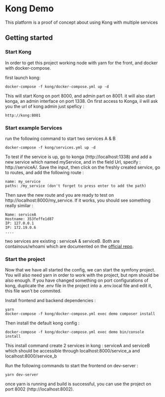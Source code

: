 Kong Demo
==================

This platform is a proof of concept about using Kong with multiple services


## Getting started

### Start Kong

In order to get this project working node with yarn for the front, and docker with docker-compose.

first launch kong:
```shell
docker-compose -f kong/docker-compose.yml up -d
```

This will start Kong on port 8000, and admin part on 8001. it will also start konga, an admin interface on port 1338.
On first access to Konga, il will ask you the url of kong admin just speficy :
```
http://kong:8001
```

### Start example Services
run the following command to start two services A & B

```shell
docker-compose -f kong/services.yml up -d

```

To test if the service is up, go to konga (http://localhost:1338) and add a new service which named myService,
and in the field Url, specify : http://serviceA/.
Save the input, then click on the freshly created service, go to routes, and add the following route : 
```
name: my_service
paths: /my_service (don't forget to press enter to add the path)
```
Then save the new route and you are ready to test on http://localhost:8000/my_service.
If it works, you should see something really similar : 
```
Name: serviceA
Hostname: 353feffe1d87
IP: 127.0.0.1
IP: 172.19.0.6
....
```

two services are existing : serviceA & serviceB. Both are containous/whoami which are documented on the [official repo](https://github.com/traefik/whoami).


### Start the project

Now that we have all started the config, we can start the symfony project. You will also need yarn in order to work with the project, but npm should be also enough.
If you have changed something on port configurations of kong, duplicate the .env file in the project into a .env.local file and edit it, this file won't be commited.

Install frontend and backend dependencies : 
```
yarn
docker-compose -f kong/docker-compose.yml exec demo composer install  
```
Then install the default kong config : 
```
docker-compose -f kong/docker-compose.yml exec demo bin/console install
```

This install command create 2 services in kong : serviceA and serviceB which should be accessible through localhost:8000/service_a and localhost:8000/service_b

Run the following commands to start the frontend on dev-server : 
```shell
yarn dev-server
```



once yarn is running and build is successful, you can use the project on port 8002 (http://localhost:8002).